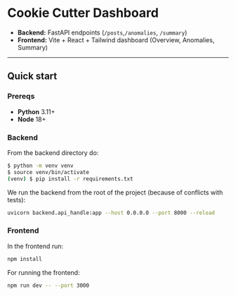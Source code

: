 # Cookie Cutter Dashboard

- **Backend:** FastAPI endpoints (`/posts`,`/anomalies`, `/summary`)
- **Frontend:** Vite + React + Tailwind dashboard (Overview, Anomalies, Summary)

---

## Quick start

### Prereqs
- **Python** 3.11+
- **Node** 18+

### Backend
From the backend directory do:
```bash
$ python -m venv venv
$ source venv/bin/activate
(venv) $ pip install -r requirements.txt
```
We run the backend from the root of the project (because of conflicts with tests):
```bash
uvicorn backend.api_handle:app --host 0.0.0.0 --port 8000 --reload
```


### Frontend
In the frontend run:
```bash
npm install
```
For running the frontend:
```bash
npm run dev -- --port 3000
```
